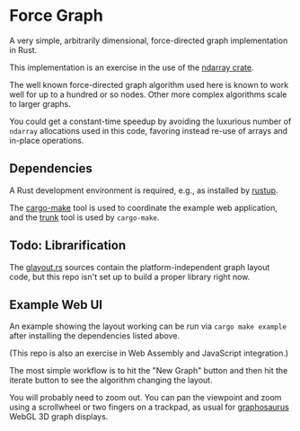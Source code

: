 # Force Graph

A very simple, arbitrarily dimensional, force-directed graph implementation in Rust.

This implementation is an exercise
in the use
of the [ndarray crate](https://docs.rs/ndarray/0.12.1/ndarray/index.html).

The well known force-directed graph algorithm used here
is known to work well for up to a hundred or so nodes.
Other more complex algorithms scale to larger graphs.

You could get a constant-time speedup
by avoiding the luxurious number of `ndarray` allocations
used in this code,
favoring instead re-use of arrays
and in-place operations.

## Dependencies

A Rust development environment is required,
e.g., as installed by [rustup](https://rustup.rs/).

The [cargo-make](https://docs.rs/crate/cargo-make/0.8.0) tool
is used to coordinate the example web application,
and the [trunk](https://trunkrs.dev/) tool is used by `cargo-make`.

## Todo: Librarification

The [glayout.rs](src/glayout.rs) sources contain the platform-independent
graph layout code, but this repo isn't set up to build a proper library right now.

## Example Web UI

An example showing the layout working
can be run via `cargo make example`
after installing the dependencies listed above.

(This repo is also an exercise in Web Assembly and JavaScript integration.)

The most simple workflow is to hit the "New Graph" button
and then hit the iterate button to see the algorithm changing the layout.

You will probably need to zoom out.
You can pan the viewpoint and zoom using a scrollwheel or two fingers on a trackpad,
as usual for [graphosaurus](https://github.com/frewsxcv/graphosaurus)
WebGL 3D graph displays.
